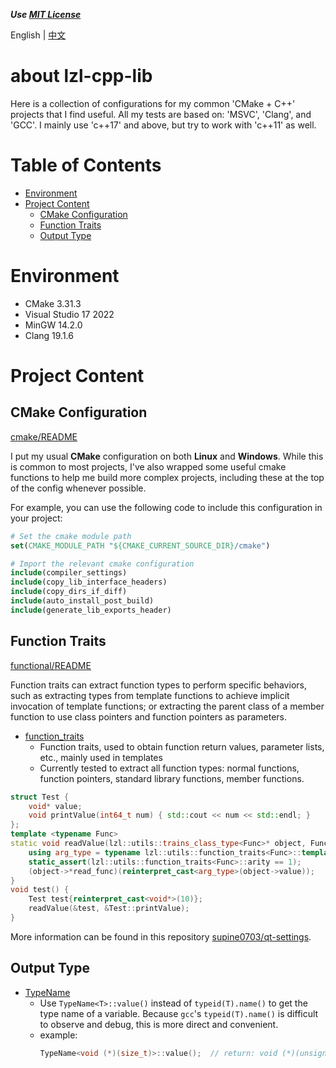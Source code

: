 
***Use [MIT License](./LICENSE)***

English | [中文](./README_zh.md)

# about lzl-cpp-lib <!-- omit in toc -->

Here is a collection of configurations for my common 'CMake + C++' projects that I find useful.
All my tests are based on: 'MSVC', 'Clang', and 'GCC'.
I mainly use 'c++17' and above, but try to work with 'c++11' as well.

# Table of Contents <!-- omit in toc -->

- [Environment](#environment)
- [Project Content](#project-content)
  - [CMake Configuration](#cmake-configuration)
  - [Function Traits](#function-traits)
  - [Output Type](#output-type)

# Environment

- CMake 3.31.3
- Visual Studio 17 2022
- MinGW 14.2.0
- Clang 19.1.6

# Project Content

## CMake Configuration

[cmake/README](./cmake/README.md)

I put my usual **CMake** configuration on both **Linux** and **Windows**. While this is common to most projects, I've also wrapped some useful cmake functions to help me build more complex projects, including these at the top of the config whenever possible.

For example, you can use the following code to include this configuration in your project:

```cmake
# Set the cmake module path
set(CMAKE_MODULE_PATH "${CMAKE_CURRENT_SOURCE_DIR}/cmake")

# Import the relevant cmake configuration
include(compiler_settings)
include(copy_lib_interface_headers)
include(copy_dirs_if_diff)
include(auto_install_post_build)
include(generate_lib_exports_header)
```

## Function Traits

[functional/README](./utils/functional/README.md)

Function traits can extract function types to perform specific behaviors, such as extracting types from template functions to achieve implicit invocation of template functions; or extracting the parent class of a member function to use class pointers and function pointers as parameters.

- [function_traits](./utils/functional/function_traits.h)
  - Function traits, used to obtain function return values, parameter lists, etc., mainly used in templates
  - Currently tested to extract all function types: normal functions, function pointers, standard library functions, member functions.

```cpp
struct Test {
    void* value;
    void printValue(int64_t num) { std::cout << num << std::endl; }
};
template <typename Func>
static void readValue(lzl::utils::trains_class_type<Func>* object, Func read_func) {
    using arg_type = typename lzl::utils::function_traits<Func>::template arg<0>::type;
    static_assert(lzl::utils::function_traits<Func>::arity == 1);
    (object->*read_func)(reinterpret_cast<arg_type>(object->value));
}
void test() {
    Test test{reinterpret_cast<void*>(10)};
    readValue(&test, &Test::printValue);
}
```

More information can be found in this repository [supine0703/qt-settings](https://github.com/supine0703/qt-settings).

## Output Type

- [TypeName](./utils/type/cxx17/typename.h)
  - Use `TypeName<T>::value()` instead of `typeid(T).name()` to get the type name of a variable. Because `gcc`'s `typeid(T).name()` is difficult to observe and debug, this is more direct and convenient.
  - example:
    ```cpp
    TypeName<void (*)(size_t)>::value();  // return: void (*)(unsigned long long)
    ```

